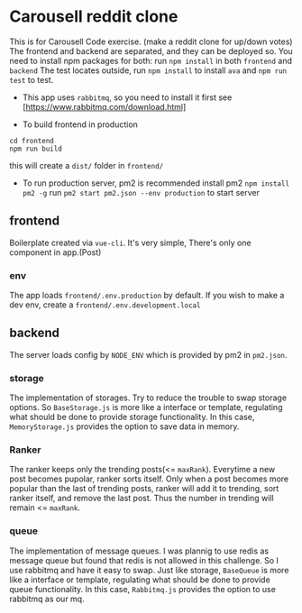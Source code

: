 # Carousell reddit clone

This is for Carousell Code exercise. (make a reddit clone for up/down votes)
The frontend and backend are separated, and they can be deployed so.
You need to install npm packages for both: run `npm install` in both `frontend` and `backend`
The test locates outside, run `npm install` to install `ava` and `npm run test` to test.

- This app uses `rabbitmq`, so you need to install it first
see [https://www.rabbitmq.com/download.html]

- To build frontend in production
```
cd frontend
npm run build
```
this will create a `dist/` folder in `frontend/`

- To run production server, pm2 is recommended
install pm2 `npm install pm2 -g`
run `pm2 start pm2.json --env production` to start server

## frontend
Boilerplate created via `vue-cli`.
It's very simple, There's only one component in app.(Post)
### env
The app loads `frontend/.env.production` by default. If you wish to make a dev env, create a `frontend/.env.development.local`


## backend
The server loads config by `NODE_ENV` which is provided by pm2 in `pm2.json`.

### storage
The implementation of storages.
Try to reduce the trouble to swap storage options. So `BaseStorage.js` is more like a interface or template, regulating what should be done to provide storage functionality.
In this case, `MemoryStorage.js` provides the option to save data in memory.

### Ranker
The ranker keeps only the trending posts(<= `maxRank`). Everytime a new post becomes pupolar, ranker sorts itself.
Only when a post becomes more popular than the last of trending posts, ranker will add it to trending, sort ranker itself, and remove the last post. Thus the number in trending will remain <= `maxRank`.

### queue
The implementation of message queues.
I was plannig to use redis as message queue but found that redis is not allowed in this challenge. So I use rabbitmq and have it easy to swap. 
Just like storage, `BaseQueue` is more like a interface or template, regulating what should be done to provide queue functionality.
In this case, `Rabbitmq.js` provides the option to use rabbitmq as our mq.
